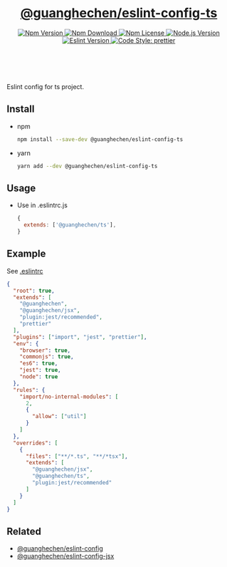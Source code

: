 <header>
  <h1 align="center">
    <a href="https://github.com/guanghechen/node-scaffolds/tree/main/packages/eslint-config-ts#readme">@guanghechen/eslint-config-ts</a>
  </h1>
  <div align="center">
    <a href="https://www.npmjs.com/package/@guanghechen/eslint-config-ts">
      <img
        alt="Npm Version"
        src="https://img.shields.io/npm/v/@guanghechen/eslint-config-ts.svg"
      />
    </a>
    <a href="https://www.npmjs.com/package/@guanghechen/eslint-config-ts">
      <img
        alt="Npm Download"
        src="https://img.shields.io/npm/dm/@guanghechen/eslint-config-ts.svg"
      />
    </a>
    <a href="https://www.npmjs.com/package/@guanghechen/eslint-config-ts">
      <img
        alt="Npm License"
        src="https://img.shields.io/npm/l/@guanghechen/eslint-config-ts.svg"
      />
    </a>
    <a href="https://github.com/nodejs/node">
      <img
        alt="Node.js Version"
        src="https://img.shields.io/node/v/@guanghechen/eslint-config-ts"
      />
    </a>
    <a href="https://github.com/eslint/eslint">
      <img
        alt="Eslint Version"
        src="https://img.shields.io/npm/dependency-version/@guanghechen/eslint-config-ts/peer/eslint"
      />
    </a>
    <a href="https://github.com/prettier/prettier">
      <img
        alt="Code Style: prettier"
        src="https://img.shields.io/badge/code_style-prettier-ff69b4.svg?style=flat-square"
      />
    </a>
  </div>
</header>
<br/>


Eslint config for ts project.

## Install

* npm

  ```bash
  npm install --save-dev @guanghechen/eslint-config-ts
  ```

* yarn

  ```bash
  yarn add --dev @guanghechen/eslint-config-ts
  ```

## Usage

* Use in .eslintrc.js

  ```javascript
  {
    extends: ['@guanghechen/ts'],
  }
  ```

## Example

See [.eslintrc](https://github.com/guanghechen/node-scaffolds/blob/main/.eslintrc)


```json {28}
{
  "root": true,
  "extends": [
    "@guanghechen",
    "@guanghechen/jsx",
    "plugin:jest/recommended",
    "prettier"
  ],
  "plugins": ["import", "jest", "prettier"],
  "env": {
    "browser": true,
    "commonjs": true,
    "es6": true,
    "jest": true,
    "node": true
  },
  "rules": {
    "import/no-internal-modules": [
      2,
      {
        "allow": ["util"]
      }
    ]
  },
  "overrides": [
    {
      "files": ["**/*.ts", "**/*tsx"],
      "extends": [
        "@guanghechen/jsx",
        "@guanghechen/ts",
        "plugin:jest/recommended"
      ]
    }
  ]
}
```

## Related

* [@guanghechen/eslint-config][]
* [@guanghechen/eslint-config-jsx][]


[homepage]: https://github.com/guanghechen/node-scaffolds/tree/main/packages/eslint-config-ts#readme
[@guanghechen/eslint-config]: https://www.npmjs.com/package/@guanghechen/eslint-config
[@guanghechen/eslint-config-jsx]: https://www.npmjs.com/package/@guanghechen/eslint-config-jsx
[@guanghechen/eslint-config-ts]: https://www.npmjs.com/package/@guanghechen/eslint-config-ts
